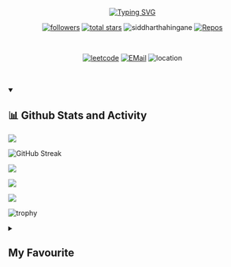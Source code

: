 <p align=center>
<a href="https://git.io/typing-svg"><img src="https://readme-typing-svg.demolab.com?font=Raleway&size=22&pause=1000&color=FB0C0CA9&background=FFFFFF00&center=true&vCenter=true&width=435&lines=Hey!++Siddhartha+here;Follow+me+on+Github+and+LeetCode" alt="Typing SVG" /></a></p>

<!--
**SiddharthaHingane/SiddharthaHingane** is a ✨ _special_ ✨ repository because its `README.md` (this file) appears on your GitHub profile. -->

<p align=center>
<a href="https://github.com/SiddharthaHingane?tab=followers">
    <img alt="followers" title="Follow me on Github" src="https://custom-icon-badges.demolab.com/github/followers/SiddharthaHingane?color=236ad3&labelColor=1155ba&style=for-the-badge&logo=person-add&label=Follow&logoColor=white"/></a>
    <a href="https://github.com/SiddharthaHingane?tab=repositories&sort=stargazers">
    <img alt="total stars" title="Total stars on GitHub" src="https://custom-icon-badges.demolab.com/github/stars/SiddharthaHingane?color=55960c&style=for-the-badge&labelColor=488207&logo=star"/></a>
    <a><img src="https://komarev.com/ghpvc/?username=siddharthahingane&label=Profile%20views&color=0e75b6&style=for-the-badge" alt="siddharthahingane" /> </a>
    <a href="https://github.com/SiddharthaHingane?tab=repositories">
    <img alt="Repos" src="https://custom-icon-badges.demolab.com/badge/-My%20Repos-blue?style=for-the-badge&logoColor=white&logo=repo"></a></p>
<br>
<p align=center>
<a href="https://leetcode.com/siddharthahingane/" target="_blank">
    <img alt="leetcode" src="https://img.shields.io/badge/-Leetcode-black?style=for-the-badge&labelColor=black&logo=leetcode&logoColor=orange"></a>
<a href="mailto:siddharthahingane@gmail.com"><img alt="EMail" src="https://custom-icon-badges.demolab.com/badge/-siddharthahingane@gmail.com-red?style=for-the-badge&logo=mention&logoColor=white"></a>
    <a><img alt="location" src="https://custom-icon-badges.demolab.com/badge/Vadodara-India-purple?style=for-the-badge&logo=location&logoColor=white"></a></p>
<br><br>
  
 <details open>
 <summary><h2>📊 Github Stats and Activity</h2></summary>
 
<img src="https://github-readme-stats.vercel.app/api/top-langs/?username=SiddharthaHingane&layout=compact&theme=onedark&hide_border=true">

![GitHub Streak](https://github-readme-streak-stats.herokuapp.com?user=SiddharthaHingane&theme=tokyonight&hide_border=true&date_format=M%20j%5B%2C%20Y%5D)

![](http://github-profile-summary-cards.vercel.app/api/cards/stats?username=SiddharthaHingane&theme=ayu_mirage)

![](http://github-profile-summary-cards.vercel.app/api/cards/profile-details?username=SiddharthaHingane&theme=codeSTACKr)

![](http://github-profile-summary-cards.vercel.app/api/cards/productive-time?username=SiddharthaHingane&theme=2077&utcOffset=5.30)
    
![trophy](https://github-profile-trophy.vercel.app/?username=SiddharthaHingane&theme=onedark)
</details>

<details>
    <summary><h2>My Favourite</h2></summary>
    <h3>📊 Analytics</h3>
    <a><img alt="Google Analytics" src="https://img.shields.io/badge/Google%20Analytics-E37400?logo=google%20analytics&logoColor=white"></a>
    <a><img alt="WakaTime" src="https://img.shields.io/badge/WakaTime-000000?logo=WakaTime&logoColor=white"></a>
    <br><br>
    <h3>📝 Blog</h3>
    <a><img alt="Blogger" src="https://img.shields.io/badge/Blogger-FF5722?logo=blogger&logoColor=white"></a>
    <a><img alt="Dev.to" src="https://img.shields.io/badge/dev.to-0A0A0A?logo=devdotto&logoColor=white"></a>
    <a><img alt="GeeksforGeeks" src="https://img.shields.io/badge/GeeksforGeeks-298D46?logo=geeksforgeeks&logoColor=white"></a>
    <a><img alt="Ghost" src="https://img.shields.io/badge/Ghost-000?logo=ghost&logoColor=yellow"></a>
    <a><img alt="Medium" src="https://img.shields.io/badge/Medium-12100E?logo=medium&logoColor=white"></a>
    <a><img alt="Wix" src="https://img.shields.io/badge/Wix-000?logo=wix&logoColor=white"></a>
    <a><img alt="WordPress" src="https://img.shields.io/badge/Wordpress-21759B?logo=wordpress&logoColor=white"></a>
    <br><br>
    <h3>📱 Contact</h3>
    <a><img alt="G Mail" src="https://img.shields.io/badge/Gmail-D14836?logo=gmail&logoColor=white"></a>
    <a><img alt="Messenger" src="https://img.shields.io/badge/Messenger-00B2FF?logo=messenger&logoColor=white"></a>
    <a><img alt="Microsoft Outlook" src="https://img.shields.io/badge/Microsoft_Outlook-0078D4?logo=microsoft-outlook&logoColor=white"></a>
    <a><img alt="Telegram" src="https://img.shields.io/badge/Telegram-2CA5E0?logo=telegram&logoColor=white"></a>
    <a><img alt="WhatsApp" src="https://img.shields.io/badge/WhatsApp-25D366?logo=whatsapp&logoColor=white"></a>
    <br><br>
    <h3>☁ Cloud</h3>
    <a><img alt="Amazon AWS" src="https://img.shields.io/badge/Amazon_AWS-FF9900?logo=amazonaws&logoColor=white"></a>
    <a><img alt="Github Actions" src="https://img.shields.io/badge/GitHub_Actions-2088FF?logo=github-actions&logoColor=white"></a>
    <a><img alt="Google Cloud" src="https://img.shields.io/badge/Google_Cloud-4285F4?logo=google-cloud&logoColor=white"></a>
    <a><img alt="Heroku" src="https://img.shields.io/badge/Heroku-430098logo=heroku&logoColor=white"></a>
    <a><img alt="iCloud" src="https://img.shields.io/badge/iCloud-3693F3?logo=iCloud&logoColor=white"></a>
    <a><img alt="Oracle" src="https://img.shields.io/badge/Oracle-F80000?logo=oracle&logoColor=black"></a>
    <a><img alt="Vercel" src="https://img.shields.io/badge/Vercel-000000?logo=vercel&logoColor=white"></a>
    <br><br>
    <h3>⚡ Database</h3>
    <a><img alt="Microsoft SQL Server" src="https://img.shields.io/badge/Microsoft%20SQL%20Server-CC2927?logo=microsoft%20sql%20server&logoColor=white"></a>
    <a><img alt="My SQL" src="https://img.shields.io/badge/MySQL-005C84?logo=mysql&logoColor=white"></a>
    <a><img alt="Oracle" src="https://img.shields.io/badge/Oracle-F80000?logo=Oracle&logoColor=white"></a>
    <br><br>
    <h3>🖍 Design</h3>
    <a><img alt="Adobe after Affects" src="https://img.shields.io/badge/Adobe%20after%20affects-CF96FD?logo=Adobe%20after%20effects&logoColor=393665"></a>
    <a><img alt="Adobe Creative Cloud" src="https://img.shields.io/badge/Adobe%20Creative%20Cloud-DA1F26?logo=Adobe%20Creative%20Cloud&logoColor=white"></a>
    <a><img alt="Adobe Illustrator" src="https://img.shields.io/badge/Adobe%20Illustrator-FF9A00?logo=adobe%20illustrator&logoColor=white"></a>
    <a><img alt="Adobe Indesign" src="https://img.shields.io/badge/Adobe%20InDesign-FF3366?logo=Adobe%20InDesign&logoColor=white"></a>
    <a><img alt="Adobe Lightroom" src="https://img.shields.io/badge/Adobe%20Lightroom-31A8FF?logo=Adobe%20Lightroom&logoColor=white"></a>
    <a><img alt="Adobe PhotoShop" src="https://img.shields.io/badge/Adobe%20Photoshop-31A8FF?logo=Adobe%20Photoshop&logoColor=black"></a>
    <a><img alt="Adobe Premiere Pro" src="https://img.shields.io/badge/Adobe%20Premiere%20Pro-9999FF?logo=Adobe%20Premiere%20Pro&logoColor=white"></a>
    <a><img alt="Adobe XD" src="https://img.shields.io/badge/Adobe%20XD-470137?logo=Adobe%20XD&logoColor=#FF61F6"></a>
    <a><img alt="Blender" src="https://img.shields.io/badge/blender-%23F5792A.svg?logo=blender&logoColor=white"></a>
    <a><img alt="Canva" src="https://img.shields.io/badge/Canva-%2300C4CC.svg?logo=Canva&logoColor=white"></a>
    <a><img alt="Figma" src="https://img.shields.io/badge/Figma-F24E1E?logo=figma&logoColor=white"></a>
    <a><img alt="GIMP" src="https://img.shields.io/badge/gimp-5C5543?logo=gimp&logoColor=white"></a>
    <br><br>
    <h3>📚 Education</h3>
    <a><img alt="Codecademy" src="https://img.shields.io/badge/Codecademy-FFF0E5?logo=codecademy&logoColor=303347"></a>
    <a><img alt="Coding Ninjas" src="https://img.shields.io/badge/coding%20ninjas-DD6620?logo=codingninjas&logoColor=white"></a>
    <a><img alt="Duolingo" src="https://img.shields.io/badge/Duolingo-58CC02?logo=Duolingo&logoColor=white"></a>
    <a><img alt="Free Code Camp" src="https://img.shields.io/badge/freecodecamp-27273D?logo=freecodecamp&logoColor=white"></a>
    <a><img alt="Gitignore Io" src="https://img.shields.io/badge/gitignore%20io-204ECF?logo=gitignoredotio&logoColor=white"></a>
    <a><img alt="Microsoft Acedemic" src="https://img.shields.io/badge/Microsoft%20Academic-2D9FD9?logo=Microsoft%20Academic&logoColor=white"></a>
    <a><img alt="Skill Share" src="https://img.shields.io/badge/skill%20share-002333?logo=skillshare&logoColor=white"></a>
    <a><img alt="Udemy" src="https://img.shields.io/badge/Udemy-EC5252?logo=Udemy&logoColor=white"></a>
    <br><br>
    <h3>🍔 Food</h3>
    <a><img alt="Burger King" src="https://img.shields.io/badge/Burger%20King-D62300?logo=Burger%20King&logoColor=white"></a>
    <a><img alt="KFC" src="https://img.shields.io/badge/KFC-F40027?logo=kfc&logoColor=white"></a>
    <a><img alt="McDonalds" src="https://img.shields.io/badge/McDonald's-FBC817?logo=McDonald's&logoColor=white"></a>
    <a><img alt="Swiggy" src="https://img.shields.io/badge/Swiggy-FC8019?logo=Swiggy&logoColor=white"></a>
    <a><img alt="Uber Eats" src="https://img.shields.io/badge/Uber_Eats-5FB709?logo=uber-eats&logoColor=white"></a>
    <a><img alt="Zomato" src="https://img.shields.io/badge/Zomato-E23744?logo=zomato&logoColor=white"></a>
    <br><br>
    <h3>🚀 Frameworks & Library</h3>
    <a><img alt="Apache" src="https://img.shields.io/badge/Apache-D22128?logo=Apache&logoColor=white"></a>
    <a><img alt="Bootstrap" src="https://img.shields.io/badge/Bootstrap-563D7C?logo=bootstrap&logoColor=white"></a>
    <a><img alt="Font Awesome" src="https://img.shields.io/badge/Font_Awesome-339AF0?logo=fontawesome&logoColor=white"></a>
    <a><img alt="GitBook" src="https://img.shields.io/badge/GitBook-7B36ED?logo=gitbook&logoColor=white"></a>
    <a><img alt="Github Pages" src="https://img.shields.io/badge/GitHub%20Pages-222222?logo=GitHub%20Pages&logoColor=white"></a>
    <a><img alt="JQuery" src="https://img.shields.io/badge/jQuery-0769AD?logo=jquery&logoColor=white"></a>
    <a><img alt="Jupyter" src="https://img.shields.io/badge/Jupyter-F37626.svg?logo=Jupyter&logoColor=white"></a>
    <a><img alt="Markdown" src="https://img.shields.io/badge/Markdown-000000?logo=markdown&logoColor=white"></a>
    <a><img alt="Microsoft" src="https://img.shields.io/badge/Microsoft-666666?logo=microsoft&logoColor=white"></a>
    <a><img alt="NodeJS" src="https://img.shields.io/badge/Node.js-339933?logo=nodedotjs&logoColor=white"></a>
    <a><img alt="PyPi" src="https://img.shields.io/badge/pypi-3775A9?logo=pypi&logoColor=white"></a>
    <a><img alt="P5 JS" src="https://img.shields.io/badge/p5%20js-ED225D?logo=p5dotjs&logoColor=white"></a>
    <a><img alt="R" src="https://img.shields.io/badge/R-276DC3?logo=r&logoColor=white"></a>
    <a><img alt="React" src="https://img.shields.io/badge/React-20232A?logo=react&logoColor=61DAFB"></a>
    <a><img alt="Rust" src="https://img.shields.io/badge/Rust-000000?logo=rust&logoColor=white"></a>
    <a><img alt="Shopify" src="https://img.shields.io/badge/shopify-8DB543?logo=Shopify&logoColor=white"></a>
    <a><img alt="Unity" src="https://img.shields.io/badge/Unity-100000?logo=unity&logoColor=white"></a>
    <a><img alt="Vue JS" src="https://img.shields.io/badge/Vue.js-35495E?logo=vuedotjs&logoColor=4FC08D"></a>
    <br><br>
    <h3>❤ Funding</h3>
    <a><img alt="Amazon Pay" src="https://img.shields.io/badge/amazon%20pay-F79114?logo=amazon%20pay&logoColor=white"></a>
    <a><img alt="Apple Pay" src="https://img.shields.io/badge/apple%20pay-007AFF?logo=apple%20pay&logoColor=white"></a>
    <a><img alt="Buy Me A Coffee" src="https://img.shields.io/badge/Buy_Me_A_Coffee-FFDD00?logo=buy-me-a-coffee&logoColor=black"></a>
    <a><img alt="G Pay" src="https://img.shields.io/badge/G%20pay-2875E3?logo=googlepay&logoColor=white"></a>
    <a><img alt="MasterCard" src="https://img.shields.io/badge/MasterCard-EB001B?logo=MasterCard&logoColor=white"></a>
    <a><img alt="PayPal" src="https://img.shields.io/badge/PayPal-00457C?logo=paypal&logoColor=white"></a>
    <a><img alt="PayTM" src="https://img.shields.io/badge/Paytm-002970?logo=paytm&logoColor=00BAF2"></a>
    <a><img alt="PhonePe" src="https://img.shields.io/badge/phonepe-3DDC84?logo=phonepe&logoColor=white&color=purple"></a>
    <a><img alt="Samsung Pay" src="https://img.shields.io/badge/samsung%20pay-1D49C0?logo=samsung%20pay&logoColor=white"></a>
    <a><img alt="Sponsor" src="https://img.shields.io/badge/sponsor-30363D?logo=GitHub-Sponsors&logoColor=#white"></a>
    <br><br>
    <h3>🎮 Games</h3>
    <a><img alt="FIFA" src="https://img.shields.io/badge/FIFA-B7312F?logo=fifa&logoColor=white"></a>
    <a><img alt="PlayStation" src="https://img.shields.io/badge/PlayStation-003791?logo=playstation&logoColor=white"></a>
    <a><img alt="Republic of Gamers(ROG)" src="https://img.shields.io/badge/Republic%20of%20Gamers-FF0029?logo=Republic%20of%20Gamers&logoColor=white"></a>
    <a><img alt="XBox" src="https://img.shields.io/badge/Xbox-107C10?logo=xbox&logoColor=white"></a>
    <br><br>
    <h3>🤜 Group</h3>
    <a><img alt="Discord" src="https://img.shields.io/badge/Discord-5865F2?logo=discord&logoColor=white"></a>
    <a><img alt="Google Meet" src="https://img.shields.io/badge/Google%20Meet-00897B?logo=google-meet&logoColor=white"></a>
    <a><img alt="Microsoft Teams" src="https://img.shields.io/badge/Microsoft_Teams-6264A7?logo=microsoft-teams&logoColor=white"></a>
    <a><img alt="Skype" src="https://img.shields.io/badge/Skype-00AFF0?logo=skype&logoColor=white"></a>
    <a><img alt="Zoom" src="https://img.shields.io/badge/Zoom-2D8CFF?logo=zoom&logoColor=white"></a>
    <br><br>
    <h3>👩‍💻 IDE</h3>
    <a><img alt="Adobe DreamWeaver" src="https://img.shields.io/badge/Adobe%20Dreamweaver-072401?logo=Adobe%20Dreamweaver&logoColor=34F400"></a>
    <a><img alt="Android Studio" src="https://img.shields.io/badge/Android_Studio-3DDC84?logo=android-studio&logoColor=white"></a>
    <a><img alt="Arduino IDE" src="https://img.shields.io/badge/Arduino_IDE-00979D?logo=arduino&logoColor=white"></a>
    <a><img alt="Notepad++" src="https://img.shields.io/badge/Notepad++-90E59A.svg?logo=notepad%2B%2B&logoColor=black"></a>
    <a><img alt="PyCharm" src="https://img.shields.io/badge/PyCharm-000000.svg?logo=PyCharm&logoColor=white"></a>
    <a><img alt="Replit" src="https://img.shields.io/badge/replit-667881?logo=replit&logoColor=white"></a>
    <a><img alt="VS Code" src="https://img.shields.io/badge/VSCode-0078D4?logo=visual%20studio%20code&logoColor=white"></a>
    <br><br>
    <h3>👩‍💻 Languages</h3>
    <a><img alt="C" src="https://img.shields.io/badge/C-00599C?logo=c&logoColor=white"></a>
    <a><img alt="C#" src="https://img.shields.io/badge/C%23-239120?logo=c-sharp&logoColor=white"></a>
    <a><img alt="C++" src="https://img.shields.io/badge/C%2B%2B-00599C?logo=c%2B%2B&logoColor=white"></a>
    <a><img alt="CSS" src="https://img.shields.io/badge/CSS3-1572B6?logo=css3&logoColor=white"></a>
    <a><img alt="D" src="https://img.shields.io/badge/D-CC342D?logo=d&logoColor=white"></a>
    <a><img alt="Dart" src="https://img.shields.io/badge/Dart-0175C2?logo=dart&logoColor=white"></a>
    <a><img alt="HTML" src="https://img.shields.io/badge/HTML5-E34F26?logo=html5&logoColor=white"></a>
    <a><img alt="JS" src="https://img.shields.io/badge/JavaScript-323330?logo=javascript&logoColor=F7DF1E"></a>
    <a><img alt="Json" src="https://img.shields.io/badge/json-5E5C5C?logo=json&logoColor=white"></a>
    <a><img alt="Kotlin" src="https://img.shields.io/badge/Kotlin-0095D5?logo=kotlin&logoColor=white"></a>
    <a><img alt="PHP" src="https://img.shields.io/badge/PHP-777BB4?logo=php&logoColor=white"></a>
    <a><img alt="Python" src="https://img.shields.io/badge/Python-FFD43B?logo=python&logoColor=blue"></a>
    <a><img alt="R" src="https://img.shields.io/badge/R-276DC3?logo=r&logoColor=white"></a>
    <a><img alt="Ruby" src="https://img.shields.io/badge/Ruby-CC342D?logo=ruby&logoColor=white"></a>
    <a><img alt="Rust" src="https://img.shields.io/badge/Rust-black?logo=rust&logoColor=#E57324"></a>
    <a><img alt="Scratch" src="https://img.shields.io/badge/Scratch-4D97FF?logo=Scratch&logoColor=white"></a>
    <a><img alt="TypeScript" src="https://img.shields.io/badge/TypeScript-007ACC?logo=typescript&logoColor=white"></a>
    <br><br>
    <h3>👨‍💻 Office</h3>
    <a><img alt="Apache OpenOffice" src="https://img.shields.io/badge/Apache_OpenOffice-0E85CD?logo=ApacheOpenOffice&logoColor=white"></a>
    <a><img alt="Google Sheets" src="https://img.shields.io/badge/Google%20Sheets-34A853?logo=google-sheets&logoColor=white"></a>
    <a><img alt="LibreOffice" src="https://img.shields.io/badge/LibreOffice-18A303?logo=LibreOffice&logoColor=white"></a>
    <a><img alt="Microsoft Office" src="https://img.shields.io/badge/Microsoft_Office-D83B01?logo=microsoft-office&logoColor=white"></a>
    <a><img alt="Microsoft SharePoint" src="https://img.shields.io/badge/Microsoft_SharePoint-0078D4?logo=microsoft-sharepoint&logoColor=white"></a>
    <a><img alt="Microsoft SQL Server" src="https://img.shields.io/badge/Microsoft_SQL_Server-CC2927?logo=microsoft-sql-server&logoColor=white"></a>
    <a><img alt="Microsoft Visio" src="https://img.shields.io/badge/Microsoft_Visio-3955A3?logo=microsoft-visio&logoColor=white"></a>
    <br><br>
    <h3>💻 OS</h3>
    <a><img alt="Alpine Linux" src="https://img.shields.io/badge/Alpine_Linux-0D597F?logo=alpine-linux&logoColor=white"></a>
    <a><img alt="Android" src="https://img.shields.io/badge/Android-3DDC84?logo=android&logoColor=white"></a>
    <a><img alt="Arch Linux" src="https://img.shields.io/badge/Arch_Linux-1793D1?logo=arch-linux&logoColor=white"></a>
    <a><img alt="Artix Linux" src="https://img.shields.io/badge/Artix_Linux-10A0CC?logo=artix-linux&logoColor=white"></a>
    <a><img alt="Debian" src="https://img.shields.io/badge/Debian-A81D33?logo=debian&logoColor=white"></a>
    <a><img alt="iOS" src="https://img.shields.io/badge/iOS-000000?logo=ios&logoColor=white"></a>
    <a><img alt="Kali Linux" src="https://img.shields.io/badge/Kali_Linux-557C94?logo=kali-linux&logoColor=white"></a>
    <a><img alt="Linux" src="https://img.shields.io/badge/Linux-FCC624?logo=linux&logoColor=black"></a>
    <a><img alt="MacOS" src="https://img.shields.io/badge/mac%20os-000000?logo=apple&logoColor=white"></a>
    <a><img alt="Pop!_OS" src="https://img.shields.io/badge/Pop!_OS-48B9C7?logo=Pop!_OS&logoColor=white"></a>
    <a><img alt="Ubuntu" src="https://img.shields.io/badge/Ubuntu-E95420?logo=ubuntu&logoColor=white"></a>
    <a><img alt="WearOS" src="https://img.shields.io/badge/-Wear%20OS-4285F4?logo=wear-os&logoColor=white"></a>
    <a><img alt="Windows" src="https://img.shields.io/badge/Windows-0078D6?logo=windows&logoColor=white"></a>
    <a><img alt="windows 95" src="https://img.shields.io/badge/Windows_95-008080?logo=windows-95&logoColor=white"></a>
    <a><img alt="Windows XP" src="https://img.shields.io/badge/Windows_XP-003399?logo=windows-xp&logoColor=white"></a>
    <a><img alt="Windows 11" src="https://img.shields.io/badge/Windows_11-0078d4?logo=windows-11&logoColor=white"></a>
    <a><img alt="Zorin OS" src="https://img.shields.io/badge/Zorin%20OS-0CC1F3?logo=zorin&logoColor=white"></a>
    <br><br>
    <h3>💡 Prototyping Platforms</h3>
    <a><img alt="Arduino" src="https://img.shields.io/badge/Arduino-00979D?logo=Arduino&logoColor=white"></a>
    <a><img alt="Micro:Bit" src="https://img.shields.io/badge/micro:bit-00ED00?logo=micro:bit&logoColor=white"></a>
    <a><img alt="Raspberry Pi" src="https://img.shields.io/badge/Raspberry%20Pi-A22846?logo=Raspberry%20Pi&logoColor=white"></a>
    <br><br>
    <h3>👨 Social</h3>
    <a><img alt="CodePen" src="https://img.shields.io/badge/Codepen-000000?logo=codepen&logoColor=white"></a>
    <a><img alt="GitHub" src="https://img.shields.io/badge/GitHub-100000?logo=github&logoColor=white"></a>
    <a><img alt="Instagram" src="https://img.shields.io/badge/Instagram-E4405F?logo=instagram&logoColor=white"></a>
    <a><img alt="LeetCode" src="https://img.shields.io/badge/-LeetCode-FFA116?logo=LeetCode&logoColor=black"></a>
    <a><img alt="LinkedIn" src="https://img.shields.io/badge/LinkedIn-0077B5?logo=linkedin&logoColor=white"></a>
    <a><img alt="LinkTree" src="https://img.shields.io/badge/linktree-39E09B?logo=linktree&logoColor=white"></a>
    <a><img alt="Pinterest" src="https://img.shields.io/badge/Pinterest-%23E60023.svg?logo=Pinterest&logoColor=white"></a>
    <a><img alt="Quora" src="https://img.shields.io/badge/Quora-%23B92B27.svg?logo=Quora&logoColor=white"></a>
    <a><img alt="Reddit" src="https://img.shields.io/badge/Reddit-FF4500?logo=reddit&logoColor=white"></a>
    <a><img alt="Stack Overflow" src="https://img.shields.io/badge/Stack_Overflow-FE7A16?logo=stack-overflow&logoColor=white"></a>
    <a><img alt="Strava" src="https://img.shields.io/badge/Strava-FC4C02?logo=strava&logoColor=white"></a>
    <a><img alt="Tumblr" src="https://img.shields.io/badge/Tumblr-%2336465D.svg?logo=Tumblr&logoColor=white"></a>
    <a><img alt="Twitter" src="https://img.shields.io/badge/Twitter-1DA1F2?logo=twitter&logoColor=white"></a>
    <br><br>
    <h3>🎶 Sound</h3>
    <a><img alt="Apple Music" src="https://img.shields.io/badge/apple%20music-F34E68?logo=apple%20music&logoColor=white"></a>
    <a><img alt="Apple Podcasts" src="https://img.shields.io/badge/Apple_Podcasts-9933CC?logo=apple-podcasts&logoColor=white"></a>
    <a><img alt="Google Podcasts" src="https://img.shields.io/badge/Google_Podcasts-4285F4?logo=google-podcasts&logoColor=white"></a>
    <a><img alt="Spotify" src="https://img.shields.io/badge/Spotify-1ED760?logo=spotify&logoColor=white"></a>
    <a><img alt="YouTube Music" src="https://img.shields.io/badge/YouTube_Music-FF0000?logo=youtube-music&logoColor=white"></a>
    <br><br>
    <h3>🛒 Store</h3>
    <a><img alt="App Store" src="https://img.shields.io/badge/App_Store-0D96F6?logo=app-store&logoColor=white"></a>
    <a><img alt="Google Play" src="https://img.shields.io/badge/Google_Play-414141?logo=google-play&logoColor=white"></a>
    <br><br>
    <h3>🎞 Streaming</h3>
    <a><img alt="Amazon Prime" src="https://img.shields.io/badge/Amazon%20Prime-00A8E1?logo=primevideo&logoColor=white"></a>
    <a><img alt="Netflix" src="https://img.shields.io/badge/Netflix-E50914?logo=netflix&logoColor=white"></a>
    <a><img alt="Youtube" src="https://img.shields.io/badge/YouTube-FF0000?logo=youtube&logoColor=white"></a>
    <br><br>
    <h3>💻 Terminal</h3>
    <a><img alt="PowerShell" src="https://img.shields.io/badge/powershell-5391FE?logo=powershell&logoColor=white"></a>
    <a><img alt="Windows Terminal" src="https://img.shields.io/badge/windows%20terminal-4D4D4D?logo=windows%20terminal&logoColor=white"></a>
    <br><br>
    <h3>🌐 Web Browsers</h3>
    <a><img alt="Brave" src="https://img.shields.io/badge/Brave-FF1B2D?logo=Brave&logoColor=white"></a>
    <a><img alt="Firfox Browser" src="https://img.shields.io/badge/Firefox_Browser-FF7139?logo=Firefox-Browser&logoColor=white"></a>
    <a><img alt="Google Chrome" src="https://img.shields.io/badge/Google_chrome-4285F4?logo=Google-chrome&logoColor=white"></a>
    <a><img alt="Microsoft Edge" src="https://img.shields.io/badge/Microsoft_Edge-0078D7?logo=Microsoft-edge&logoColor=white"></a>
    <a><img alt="Safari" src="https://img.shields.io/badge/Safari-010101?logo=Safari&logoColor=white"></a>
</details>
<br><br>
